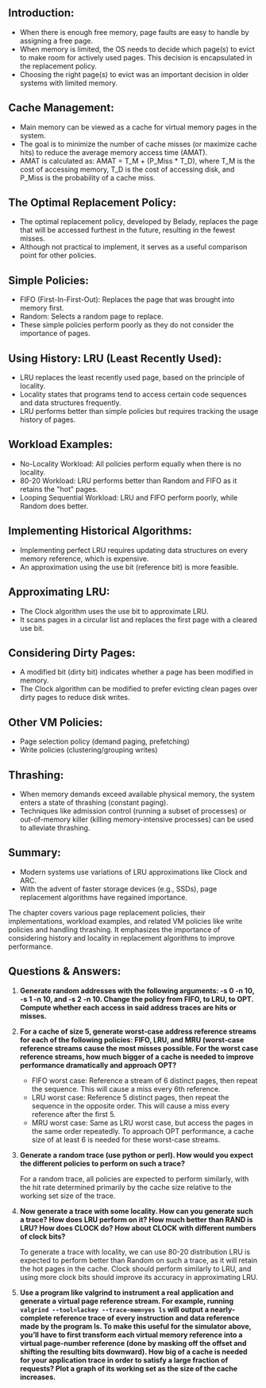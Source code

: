## Introduction:

- When there is enough free memory, page faults are easy to handle by assigning a free page.
- When memory is limited, the OS needs to decide which page(s) to evict to make room for actively used pages. This decision is encapsulated in the replacement policy.
- Choosing the right page(s) to evict was an important decision in older systems with limited memory.

## Cache Management:

- Main memory can be viewed as a cache for virtual memory pages in the system.
- The goal is to minimize the number of cache misses (or maximize cache hits) to reduce the average memory access time (AMAT).
- AMAT is calculated as: AMAT = T_M + (P_Miss * T_D), where T_M is the cost of accessing memory, T_D is the cost of accessing disk, and P_Miss is the probability of a cache miss.

## The Optimal Replacement Policy:

- The optimal replacement policy, developed by Belady, replaces the page that will be accessed furthest in the future, resulting in the fewest misses.
- Although not practical to implement, it serves as a useful comparison point for other policies.

## Simple Policies:

- FIFO (First-In-First-Out): Replaces the page that was brought into memory first.
- Random: Selects a random page to replace.
- These simple policies perform poorly as they do not consider the importance of pages.

## Using History: LRU (Least Recently Used):

- LRU replaces the least recently used page, based on the principle of locality.
- Locality states that programs tend to access certain code sequences and data structures frequently.
- LRU performs better than simple policies but requires tracking the usage history of pages.

## Workload Examples:

- No-Locality Workload: All policies perform equally when there is no locality.
- 80-20 Workload: LRU performs better than Random and FIFO as it retains the "hot" pages.
- Looping Sequential Workload: LRU and FIFO perform poorly, while Random does better.

## Implementing Historical Algorithms:

- Implementing perfect LRU requires updating data structures on every memory reference, which is expensive.
- An approximation using the use bit (reference bit) is more feasible.

## Approximating LRU:

- The Clock algorithm uses the use bit to approximate LRU.
- It scans pages in a circular list and replaces the first page with a cleared use bit.

## Considering Dirty Pages:

- A modified bit (dirty bit) indicates whether a page has been modified in memory.
- The Clock algorithm can be modified to prefer evicting clean pages over dirty pages to reduce disk writes.

## Other VM Policies:

- Page selection policy (demand paging, prefetching)
- Write policies (clustering/grouping writes)

## Thrashing:

- When memory demands exceed available physical memory, the system enters a state of thrashing (constant paging).
- Techniques like admission control (running a subset of processes) or out-of-memory killer (killing memory-intensive processes) can be used to alleviate thrashing.

## Summary:

- Modern systems use variations of LRU approximations like Clock and ARC.
- With the advent of faster storage devices (e.g., SSDs), page replacement algorithms have regained importance.

The chapter covers various page replacement policies, their implementations, workload examples, and related VM policies like write policies and handling thrashing. It emphasizes the importance of considering history and locality in replacement algorithms to improve performance.

## Questions & Answers:

1. **Generate random addresses with the following arguments: -s 0 -n 10, -s 1 -n 10, and -s 2 -n 10. Change the policy from FIFO, to LRU, to OPT. Compute whether each access in said address traces are hits or misses.**
2. **For a cache of size 5, generate worst-case address reference streams for each of the following policies: FIFO, LRU, and MRU (worst-case reference streams cause the most misses possible. For the worst case reference streams, how much bigger of a cache is needed to improve performance dramatically and approach OPT?**
    - FIFO worst case: Reference a stream of 6 distinct pages, then repeat the sequence. This will cause a miss every 6th reference.
    - LRU worst case: Reference 5 distinct pages, then repeat the sequence in the opposite order. This will cause a miss every reference after the first 5.
    - MRU worst case: Same as LRU worst case, but access the pages in the same order repeatedly.
    To approach OPT performance, a cache size of at least 6 is needed for these worst-case streams.
3. **Generate a random trace (use python or perl). How would you expect the different policies to perform on such a trace?**
    
    For a random trace, all policies are expected to perform similarly, with the hit rate determined primarily by the cache size relative to the working set size of the trace.
    
4. **Now generate a trace with some locality. How can you generate such a trace? How does LRU perform on it? How much better than RAND is LRU? How does CLOCK do? How about CLOCK with different numbers of clock bits?**
    
    To generate a trace with locality, we can use 80-20 distribution LRU is expected to perform better than Random on such a trace, as it will retain the hot pages in the cache. Clock should perform similarly to LRU, and using more clock bits should improve its accuracy in approximating LRU.
    
5. **Use a program like valgrind to instrument a real application and generate a virtual page reference stream. For example, running `valgrind --tool=lackey --trace-mem=yes ls` will output a nearly-complete reference trace of every instruction and data reference made by the program ls. To make this useful for the simulator above, you’ll have to first transform each virtual memory reference into a virtual page-number reference (done by masking off the offset and shifting the resulting bits downward). How big of a cache is needed for your application trace in order to satisfy a large fraction of requests? Plot a graph of its working set as the size of the cache increases.**
